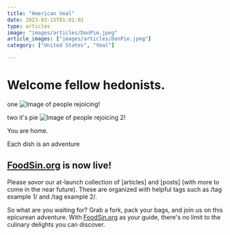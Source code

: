 ```yaml
---
title: "American Veal"
date: 2023-03-15T01:01:01
type: articles
image: "images/articles/DonPie.jpeg"
article_images: ["images/articles/DonPie.jpeg"]
category: ["United States", "Veal"]

---
```


# Welcome fellow hedonists.

one
![Image of people rejoicing!](images/articles/DonPie.jpeg)


two it's pie 
![Image of people rejoicing 2!](../../static/images/articles/DonPie.jpeg)


You are home.

Each dish is an adventure

## [FoodSin.org](http://FoodSin.org) is now live!

Please _savor_ our at-launch collection of \[articles\] and \[posts\] (with more to come in the near future). These are organized with helpful tags such as /tag example 1/ and /tag example 2/.

So what are you waiting for? Grab a fork, pack your bags, and join us on this epicurean adventure. With [FoodSin.org](http://FoodSin.org) as your guide, there's no limit to the culinary delights you can discover.